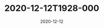 ---
date: 2020-12-12
title: 2020-12-12T1928-000
hero: 2020/2020-12-12T1928-000.jpeg

# briefly describe the image…
alt: ''

# insert the closed caption text after the three-dash break…
# (include line-breaks, punctuation, and capitalization)
---